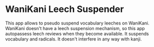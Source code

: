 # WaniKani Leech Suspender

This app allows to pseudo suspend vocabulary leeches on WaniKani. 
WaniKani doesn't have a leech suspension mechanism, so this app autopassess leech reviews when they become available.
It suspends vocabulary and radicals. It doesn't interfere in any way with kanji.
